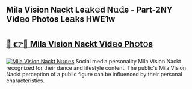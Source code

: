 ## Mila Vision Nackt Le𝚊k𝚎d N𝚞𝚍e - Part-2NY Vid𝚎o Photos Le𝚊ks HWE1w

# <h2><a href="http://fb8hbk4.evod.top/?m=Mila+Vision+Nackt">🔗 👉🔴 Mila Vision Nackt Vid𝚎o Ph𝚘t𝚘s</a></h2>

[![Mila Vision Nackt N𝚞d𝚎s](https://i.imgur.com/8V9OHl7.gif)](http://fb8hbk4.evod.top/?m=Mila+Vision+Nackt)
Social media personality Mila Vision Nackt recognized for their dance and lifestyle content. The public's Mila Vision Nackt perception of a public figure can be influenced by their personal characteristics. 
